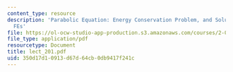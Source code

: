```yaml
---
content_type: resource
description: 'Parabolic Equation: Energy Conservation Problem, and Solutions by FDs
  FEs'
file: https://ol-ocw-studio-app-production.s3.amazonaws.com/courses/2-068-computational-ocean-acoustics-13-853-spring-2003/350d17d10913d67d64cb0db9417f241c_lect_201.pdf
file_type: application/pdf
resourcetype: Document
title: lect_201.pdf
uid: 350d17d1-0913-d67d-64cb-0db9417f241c
---
```

